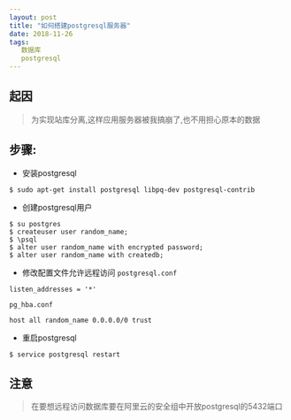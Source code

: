 ```yaml
---
layout: post
title: "如何搭建postgresql服务器"
date: 2018-11-26
tags:
   数据库
   postgresql
---
```


## 起因
> 为实现站库分离,这样应用服务器被我搞崩了,也不用担心原本的数据

## 步骤:

* 安装postgresql

`$ sudo apt-get install postgresql libpq-dev postgresql-contrib`

* 创建postgresql用户

```
$ su postgres
$ createuser user random_name;
$ \psql
$ alter user random_name with encrypted password;
$ alter user random_name with createdb;
```

* 修改配置文件允许远程访问
`postgresql.conf`
```
listen_addresses = '*'
```
`pg_hba.conf`
```
host all random_name 0.0.0.0/0 trust
```

* 重启postgresql

`$ service postgresql restart`

## 注意
> 在要想远程访问数据库要在阿里云的安全组中开放postgresql的5432端口
